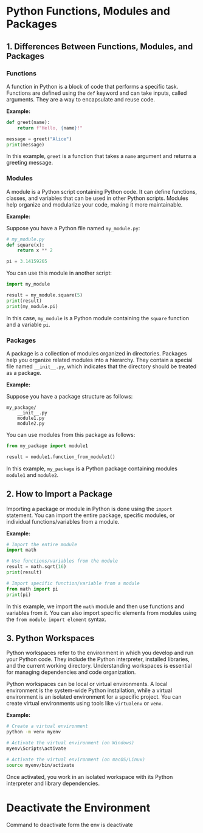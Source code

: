 # Python Functions, Modules and Packages

## 1. Differences Between Functions, Modules, and Packages

### Functions

A function in Python is a block of code that performs a specific task. Functions are defined using the `def` keyword and can take inputs, called arguments. They are a way to encapsulate and reuse code.

**Example:**

```python
def greet(name):
    return f"Hello, {name}!"

message = greet("Alice")
print(message)
```

In this example, `greet` is a function that takes a `name` argument and returns a greeting message.

### Modules

A module is a Python script containing Python code. It can define functions, classes, and variables that can be used in other Python scripts. Modules help organize and modularize your code, making it more maintainable.

**Example:**

Suppose you have a Python file named `my_module.py`:

```python
# my_module.py
def square(x):
    return x ** 2

pi = 3.14159265
```

You can use this module in another script:

```python
import my_module

result = my_module.square(5)
print(result)
print(my_module.pi)
```

In this case, `my_module` is a Python module containing the `square` function and a variable `pi`.

### Packages

A package is a collection of modules organized in directories. Packages help you organize related modules into a hierarchy. They contain a special file named `__init__.py`, which indicates that the directory should be treated as a package.

**Example:**

Suppose you have a package structure as follows:

```
my_package/
    __init__.py
    module1.py
    module2.py
```

You can use modules from this package as follows:

```python
from my_package import module1

result = module1.function_from_module1()
```

In this example, `my_package` is a Python package containing modules `module1` and `module2`.

## 2. How to Import a Package

Importing a package or module in Python is done using the `import` statement. You can import the entire package, specific modules, or individual functions/variables from a module.

**Example:**

```python
# Import the entire module
import math

# Use functions/variables from the module
result = math.sqrt(16)
print(result)

# Import specific function/variable from a module
from math import pi
print(pi)
```

In this example, we import the `math` module and then use functions and variables from it. You can also import specific elements from modules using the `from module import element` syntax.

## 3. Python Workspaces

Python workspaces refer to the environment in which you develop and run your Python code. They include the Python interpreter, installed libraries, and the current working directory. Understanding workspaces is essential for managing dependencies and code organization.

Python workspaces can be local or virtual environments. A local environment is the system-wide Python installation, while a virtual environment is an isolated environment for a specific project. You can create virtual environments using tools like `virtualenv` or `venv`.

**Example:**

```bash
# Create a virtual environment
python -m venv myenv

# Activate the virtual environment (on Windows)
myenv\Scripts\activate

# Activate the virtual environment (on macOS/Linux)
source myenv/bin/activate
```

Once activated, you work in an isolated workspace with its Python interpreter and library dependencies.

# Deactivate the Environment
Command to deactivate  form the env is
deactivate
